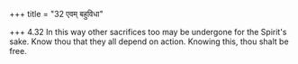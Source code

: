 +++
title = "32 एवम् बहुविधा"

+++
4.32 In this way other sacrifices too may be undergone for the Spirit's
sake. Know thou that they all depend on action. Knowing this, thou shalt
be free.
